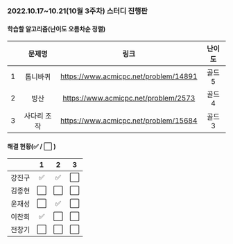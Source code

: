 ### 2022.10.17~10.21(10월 3주차) 스터디 진행판

#### 학습할 알고리즘(난이도 오름차순 정렬)

|      |   문제명    |                 링크                  | 난이도 |
| :--: | :---------: | :-----------------------------------: | :----: |
|  1   |  톱니바퀴   | https://www.acmicpc.net/problem/14891 | 골드 5 |
|  2   |    빙산     | https://www.acmicpc.net/problem/2573  | 골드 4 |
|  3   | 사다리 조작 | https://www.acmicpc.net/problem/15684 | 골드 3 |

#### 해결 현황(:white_check_mark: / :white_large_square:  )

|        |          1           |          2           |          3           |
| :----: | :------------------: | :------------------: | :------------------: |
| 강진구 | :white_check_mark: | :white_check_mark: | :white_large_square: |
| 김종현 | :white_large_square: | :white_large_square: | :white_large_square: |
|  윤재성  | :white_large_square: | :white_check_mark: | :white_large_square: |
| 이찬희 | :white_check_mark: | :white_large_square: | :white_large_square: |
| 전창기 |  :white_large_square:  |  :white_large_square:  |  :white_large_square:  |

